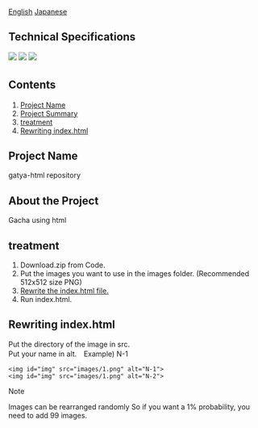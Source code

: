 [English](gatya/README.md)  [Japanese](gatya/README-ja.md)
## Technical Specifications
<img src="https://img.shields.io/badge/-Html5-E34F26.svg?logo=html5&style=plastic"> <img src="https://img.shields.io/badge/-Css3-1572B6.svg?logo=css3&style=plastic"> <img src="https://img.shields.io/badge/-Javascript-F7DF1E.svg?logo=javascript&style=plastic">

## Contents　　
1. [Project Name](#Project-Name)
2. [Project Summary](#About-the-Project)
3. [treatment](#treatment)
4. [Rewriting index.html](#Rewriting-indexhtml)

<!-- Project Name -->
## Project Name
gatya-html repository

<!-- About the Project -->
## About the Project
Gacha using html

<!-- treatment -->
## treatment
1. Download.zip from Code.
2. Put the images you want to use in the images folder. (Recommended 512x512 size PNG)
3. [Rewrite the index.html file.](#Rewriting-indexhtml)
4. Run index.html.

<!-- Rewriting index.html -->
## Rewriting index.html
Put the directory of the image in src.  
Put your name in alt.　Example) N-1
```
<img id="img" src="images/1.png" alt="N-1">
<img id="img" src="images/1.png" alt="N-2">
```
> [!NOTE] 
> Images can be rearranged randomly So if you want a 1% probability, you need to add 99 images.

